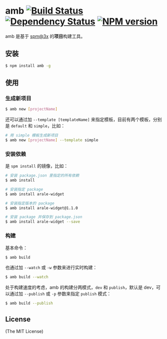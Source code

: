 # amb [![Build Status](https://travis-ci.org/animajs/amb.svg)](https://travis-ci.org/animajs/amb) [![Dependency Status](https://david-dm.org/animajs/amb.svg)](https://david-dm.org/animajs/amb) [![NPM version](https://badge.fury.io/js/amb.png)](http://badge.fury.io/js/amb)

amb 是基于 [spm@3x](https://github.com/spmjs/spm/tree/master) 的**项目**构建工具。

## 安装

```bash
$ npm install amb -g
```

## 使用

### 生成新项目

```bash
$ amb new [projectName]
```

还可以通过加 `--template [templateName]` 来指定模板，目前有两个模板，分别是 `default` 和 `simple`，比如：

```bash
# 用 simple 模板生成新项目
$ amb new [projectName] --template simple
```

### 安装依赖

是 `spm install` 的镜像，比如：

```bash
# 安装 package.json 里指定的所有依赖
$ amb install

# 安装指定 package
$ amb install arale-widget

# 安装指定版本的 package
$ amb install arale-widget@1.1.0

# 安装 package 并保存到 package.json
$ amb install arale-widget --save
```

### 构建

基本命令：

```bash
$ amb build
```

也通过加 `--watch` 或 `-w` 参数来进行实时构建：

```bash
$ amb build --watch
```

处于构建速度的考虑，amb 的构建分两模式，`dev` 和 `publish`，默认是 dev，可以通过加 `--publish` 或 `-p` 参数来指定 `publish` 模式：

```bash
$ amb build --publish
```

## License

(The MIT License)

